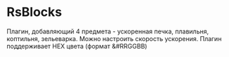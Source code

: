 # RsBlocks
Плагин, добавляющий 4 предмета - ускоренная печка, плавильня, коптильня, зельеварка. Можно настроить скорость ускорения. Плагин поддерживает HEX цвета (формат &#RRGGBB)
